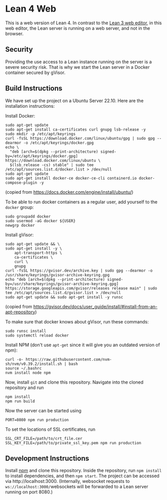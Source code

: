 # Lean 4 Web

This is a web version of Lean 4. In contrast to the [Lean 3 web editor](https://github.com/leanprover-community/lean-web-editor), in this web editor, the Lean server is
running on a web server, and not in the browser.

## Security
Providing the use access to a Lean instance running on the server is a severe security risk. That is why we start the Lean server in a Docker container secured by gVisor.

## Build Instructions

We have set up the project on a Ubuntu Server 22.10.
Here are the installation instructions:

Install Docker:
```
sudo apt-get update
sudo apt-get install ca-certificates curl gnupg lsb-release -y
sudo mkdir -p /etc/apt/keyrings
curl -fsSL https://download.docker.com/linux/ubuntu/gpg | sudo gpg --dearmor -o /etc/apt/keyrings/docker.gpg
echo \
  "deb [arch=$(dpkg --print-architecture) signed-by=/etc/apt/keyrings/docker.gpg] https://download.docker.com/linux/ubuntu \
  $(lsb_release -cs) stable" | sudo tee /etc/apt/sources.list.d/docker.list > /dev/null
sudo apt-get update
sudo apt-get install docker-ce docker-ce-cli containerd.io docker-compose-plugin -y
```
(copied from https://docs.docker.com/engine/install/ubuntu/)

To be able to run docker containers as a regular user,
add yourself to the `docker` group:
```
sudo groupadd docker
sudo usermod -aG docker ${USER}
newgrp docker
```
Install gVisor:
```
sudo apt-get update && \
sudo apt-get install -y \
    apt-transport-https \
    ca-certificates \
    curl \
    gnupg
curl -fsSL https://gvisor.dev/archive.key | sudo gpg --dearmor -o /usr/share/keyrings/gvisor-archive-keyring.gpg
echo "deb [arch=$(dpkg --print-architecture) signed-by=/usr/share/keyrings/gvisor-archive-keyring.gpg] https://storage.googleapis.com/gvisor/releases release main" | sudo tee /etc/apt/sources.list.d/gvisor.list > /dev/null
sudo apt-get update && sudo apt-get install -y runsc
```
(copied from https://gvisor.dev/docs/user_guide/install/#install-from-an-apt-repository)

To make sure that docker knows about gVisor, run these commands:
```
sudo runsc install
sudo systemctl reload docker
```

Install NPM (don't use `apt-get` since it will give you an outdated version of npm):
```
curl -o- https://raw.githubusercontent.com/nvm-sh/nvm/v0.39.2/install.sh | bash
source ~/.bashrc
nvm install node npm
```

Now, install `git` and clone this repository.
Navigate into the cloned repository and
run
```
npm install
npm run build
```

Now the server can be started using
```
PORT=8080 npm run production
```

To set the locations of SSL certificates, run
```
SSL_CRT_FILE=/path/to/crt_file.cer SSL_KEY_FILE=/path/to/private_ssl_key.pem npm run production
```

## Development Instructions

Install [npm](https://www.npmjs.com/) and clone this repository. Inside the repository, run
`npm install` to install dependencies, and
then `npm start`.
The project can be accessed via http://localhost:3000. (Internally, websocket requests to `ws://localhost:3000/`websockets will be forwarded to a Lean server running on port 8080.)
